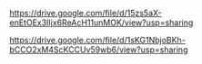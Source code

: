 https://drive.google.com/file/d/15zs5aX-enEtOEx3IIjx6ReAcH11unMOK/view?usp=sharing

https://drive.google.com/file/d/1sKG1NbjoBKh-bCCO2xM4ScKCCUv59wb6/view?usp=sharing

